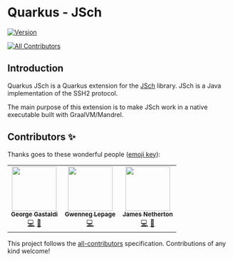 # Quarkus - JSch

[![Version](https://img.shields.io/maven-central/v/io.quarkiverse.jsch/quarkus-jsch?logo=apache-maven&style=flat-square)](https://search.maven.org/artifact/io.quarkiverse.jsch/quarkus-jsch)

<!-- ALL-CONTRIBUTORS-BADGE:START - Do not remove or modify this section -->
[![All Contributors](https://img.shields.io/badge/all_contributors-3-orange.svg?style=flat-square)](#contributors-)
<!-- ALL-CONTRIBUTORS-BADGE:END -->

## Introduction

Quarkus JSch is a Quarkus extension for the [JSch](https://github.com/mwiede/jsch) library.
JSch is a Java implementation of the SSH2 protocol.

The main purpose of this extension is to make JSch work in a native executable built with GraalVM/Mandrel.


## Contributors ✨

Thanks goes to these wonderful people ([emoji key](https://allcontributors.org/docs/en/emoji-key)):

<!-- ALL-CONTRIBUTORS-LIST:START - Do not remove or modify this section -->
<!-- prettier-ignore-start -->
<!-- markdownlint-disable -->
<table>
  <tr>
    <td align="center"><a href="http://gastaldi.wordpress.com"><img src="https://avatars.githubusercontent.com/u/54133?v=4?s=100" width="100px;" alt=""/><br /><sub><b>George Gastaldi</b></sub></a><br /><a href="https://github.com/quarkiverse/quarkus-jsch/commits?author=gastaldi" title="Code">💻</a> <a href="#maintenance-gastaldi" title="Maintenance">🚧</a></td>
    <td align="center"><a href="https://github.com/gwenneg"><img src="https://avatars.githubusercontent.com/u/10584698?v=4?s=100" width="100px;" alt=""/><br /><sub><b>Gwenneg Lepage</b></sub></a><br /><a href="https://github.com/quarkiverse/quarkus-jsch/commits?author=gwenneg" title="Code">💻</a></td>
    <td align="center"><a href="https://jamesnetherton.github.io/"><img src="https://avatars.githubusercontent.com/u/4721408?v=4?s=100" width="100px;" alt=""/><br /><sub><b>James Netherton</b></sub></a><br /><a href="https://github.com/quarkiverse/quarkus-jsch/commits?author=jamesnetherton" title="Code">💻</a> <a href="#maintenance-jamesnetherton" title="Maintenance">🚧</a></td>
  </tr>
</table>

<!-- markdownlint-restore -->
<!-- prettier-ignore-end -->

<!-- ALL-CONTRIBUTORS-LIST:END -->

This project follows the [all-contributors](https://github.com/all-contributors/all-contributors) specification. Contributions of any kind welcome!
